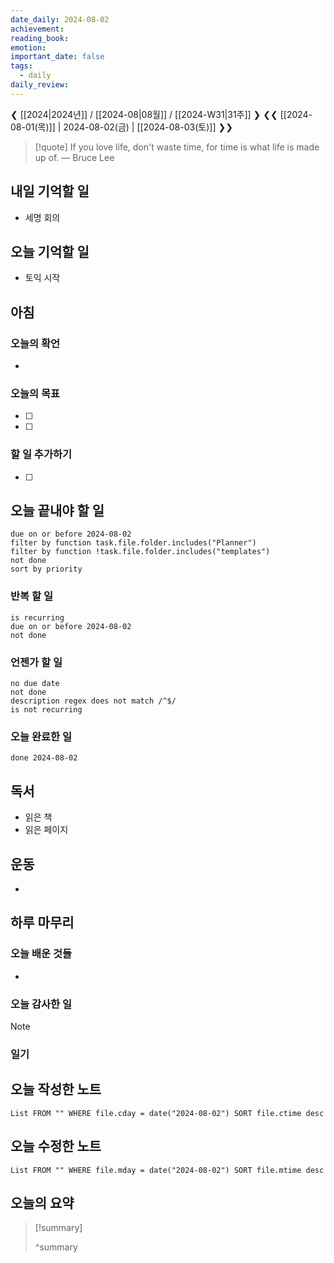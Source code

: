 ```yaml
---
date_daily: 2024-08-02
achievement: 
reading_book: 
emotion: 
important_date: false
tags:
  - daily
daily_review:
---
```

❮ [[2024|2024년]] / [[2024-08|08월]] / [[2024-W31|31주]] ❯
❮❮ [[2024-08-01(목)]] | 2024-08-02(금) | [[2024-08-03(토)]] ❯❯


> [!quote] If you love life, don't waste time, for time is what life is made up of.
> — Bruce Lee

## 내일 기억할 일 
- 세명 회의

## 오늘 기억할 일
- 토익 시작
## 아침 
### 오늘의 확언 
- 
### 오늘의 목표 
- [ ] 
- [ ] 

### 할 일 추가하기 
- [ ] 

## 오늘 끝내야 할 일 
```tasks
due on or before 2024-08-02 
filter by function task.file.folder.includes("Planner") 
filter by function !task.file.folder.includes("templates") 
not done 
sort by priority 
```
### 반복 할 일 
```tasks
is recurring
due on or before 2024-08-02 
not done
```

### 언젠가 할 일 
```tasks 
no due date 
not done 
description regex does not match /^$/
is not recurring
``` 
### 오늘 완료한 일 
```tasks
done 2024-08-02 
``` 
## 독서 
- 읽은 책 
- 읽은 페이지 
## 운동 
- 
## 하루 마무리 
### 오늘 배운 것들 
- 
### 오늘 감사한 일 
>[!note] 


### 일기 
## 오늘 작성한 노트 
```dataview 
List FROM "" WHERE file.cday = date("2024-08-02") SORT file.ctime desc 
``` 
## 오늘 수정한 노트 
 ```dataview 
 List FROM "" WHERE file.mday = date("2024-08-02") SORT file.mtime desc 
 ```
 ## 오늘의 요약
>[!summary]
>
>^summary

